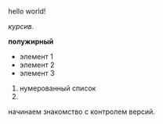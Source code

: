 hello world!

*курсив.*

**полужирный**

* элемент 1
* элемент 2
* элемент 3

1. нумерованный список
2.

начинаем знакомство с контролем версий.